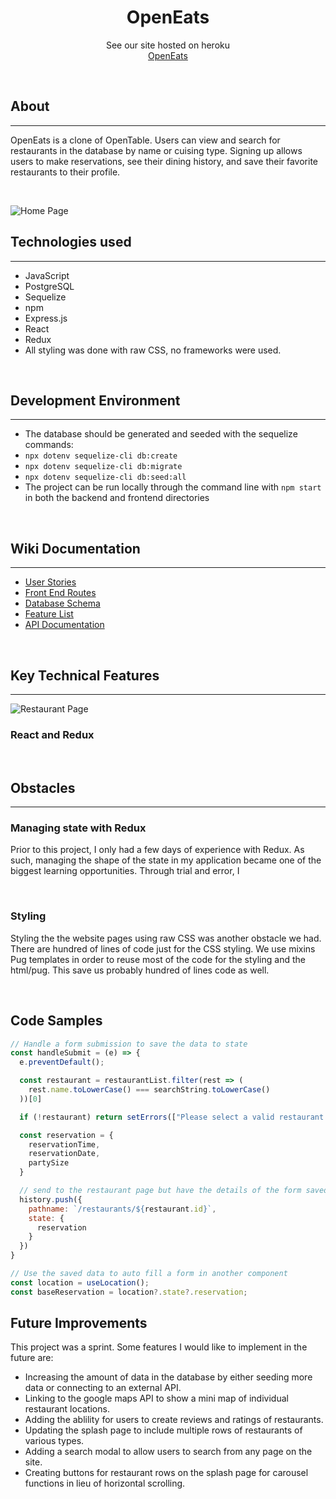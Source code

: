 <h1 align="center">OpenEats</h1>

<p align="center">See our site hosted on heroku
<br><a href="https://openeats-app.herokuapp.com/">OpenEats</a></br></p>
&nbsp

## About

---

OpenEats is a clone of OpenTable. Users can view and search for restaurants in the database 
by name or cuising type. Signing up allows users to make reservations, see their dining history, and
save their favorite restaurants to their profile.

<p>&nbsp;</p>

![Home Page]('./readme-assets/96C205EF-4829-4739-91C5-687A7BF54FC5_1_105_c.jpeg')

## Technologies used

---

- JavaScript
- PostgreSQL
- Sequelize
- npm
- Express.js
- React
- Redux
- All styling was done with raw CSS, no frameworks were used.
<p>&nbsp;</p>

## Development Environment

---

- The database should be generated and seeded with the sequelize commands:
- `npx dotenv sequelize-cli db:create`
- `npx dotenv sequelize-cli db:migrate`
- `npx dotenv sequelize-cli db:seed:all`
- The project can be run locally through the command line with `npm start` in both the backend and frontend directories
<p>&nbsp;</p>

## Wiki Documentation

---

- [User Stories](https://github.com/sam-hearst/Comic-collection/wiki/User-Stories)
- [Front End Routes](https://github.com/KevKodes/open-eats/wiki/Frontend-Routes)
- [Database Schema](https://drawsql.app/aaprojects/diagrams/openeats)
- [Feature List](https://github.com/KevKodes/open-eats/wiki/Features)
- [API Documentation](https://github.com/KevKodes/open-eats/wiki/API-Documentation)
<p>&nbsp;</p>

## Key Technical Features

---

![Restaurant Page]('./readme-assets/A4E0F1B8-273E-463A-A6E0-9B42B0D2BB48_1_105_c.jpeg')

### React and Redux 



<p>&nbsp;</p>

## Obstacles

---


### Managing state with Redux
Prior to this project, I only had a few days of experience with Redux. As such, managing the shape of the state in my 
application became one of the biggest learning opportunities. Through trial and error, I 

<p>&nbsp;</p>

### Styling

Styling the the website pages using raw CSS was another obstacle we had. There are hundred of lines of code just for the CSS styling. We use mixins Pug templates in order to reuse most of the code for the styling and the html/pug. This save us probably hundred of lines code as well.

<p>&nbsp;</p>

## Code Samples

```javascript
// Handle a form submission to save the data to state
const handleSubmit = (e) => {
  e.preventDefault();

  const restaurant = restaurantList.filter(rest => (
    rest.name.toLowerCase() === searchString.toLowerCase()
  ))[0]

  if (!restaurant) return setErrors(["Please select a valid restaurant name."])

  const reservation = {
    reservationTime,
    reservationDate,
    partySize
  }

  // send to the restaurant page but have the details of the form saved
  history.push({
    pathname: `/restaurants/${restaurant.id}`,
    state: {
      reservation
    }
  })
}

// Use the saved data to auto fill a form in another component
const location = useLocation();
const baseReservation = location?.state?.reservation;

```


## Future Improvements

This project was a sprint. Some features I would like to implement in the future are:
- Increasing the amount of data in the database by either seeding more data or connecting to an external API.
- Linking to the google maps API to show a mini map of individual restaurant locations.
- Adding the ablility for users to create reviews and ratings of restaurants.
- Updating the splash page to include multiple rows of restaurants of various types.
- Adding a search modal to allow users to search from any page on the site.
- Creating buttons for restaurant rows on the splash page for carousel functions in lieu of horizontal scrolling.
